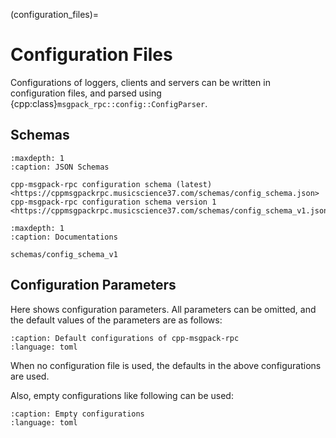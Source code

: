 (configuration_files)=

# Configuration Files

Configurations of loggers, clients and servers can be written in configuration files,
and parsed using {cpp:class}`msgpack_rpc::config::ConfigParser`.

## Schemas

```{toctree}
:maxdepth: 1
:caption: JSON Schemas

cpp-msgpack-rpc configuration schema (latest) <https://cppmsgpackrpc.musicscience37.com/schemas/config_schema.json>
cpp-msgpack-rpc configuration schema version 1 <https://cppmsgpackrpc.musicscience37.com/schemas/config_schema_v1.json>
```

```{toctree}
:maxdepth: 1
:caption: Documentations

schemas/config_schema_v1
```

## Configuration Parameters

Here shows configuration parameters.
All parameters can be omitted,
and the default values of the parameters are as follows:

```{literalinclude} ../../../../examples/configs/default_config.toml
:caption: Default configurations of cpp-msgpack-rpc
:language: toml
```

When no configuration file is used,
the defaults in the above configurations are used.

Also, empty configurations like following can be used:

```{literalinclude} ../../../../examples/configs/empty_config.toml
:caption: Empty configurations
:language: toml
```
